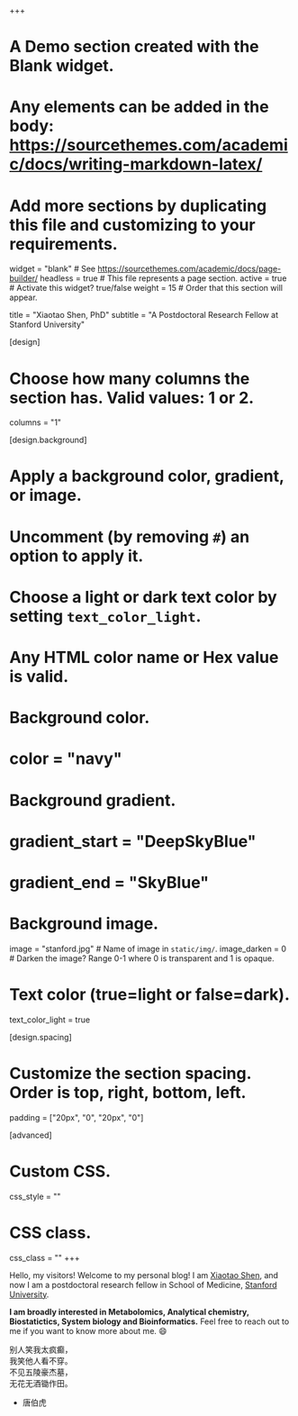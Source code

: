 +++
# A Demo section created with the Blank widget.
# Any elements can be added in the body: https://sourcethemes.com/academic/docs/writing-markdown-latex/
# Add more sections by duplicating this file and customizing to your requirements.

widget = "blank"  # See https://sourcethemes.com/academic/docs/page-builder/
headless = true  # This file represents a page section.
active = true  # Activate this widget? true/false
weight = 15  # Order that this section will appear.

title = "Xiaotao Shen, PhD"
subtitle = "A Postdoctoral Research Fellow at Stanford University"

[design]
  # Choose how many columns the section has. Valid values: 1 or 2.
  columns = "1"

[design.background]
  # Apply a background color, gradient, or image.
  #   Uncomment (by removing `#`) an option to apply it.
  #   Choose a light or dark text color by setting `text_color_light`.
  #   Any HTML color name or Hex value is valid.

  # Background color.
  # color = "navy"
  
  # Background gradient.
  # gradient_start = "DeepSkyBlue"
  # gradient_end = "SkyBlue"
  
  # Background image.
  image = "stanford.jpg"  # Name of image in `static/img/`.
  image_darken = 0  # Darken the image? Range 0-1 where 0 is transparent and 1 is opaque.

  # Text color (true=light or false=dark).
  text_color_light = true

[design.spacing]
  # Customize the section spacing. Order is top, right, bottom, left.
  padding = ["20px", "0", "20px", "0"]

[advanced]
 # Custom CSS. 
 css_style = ""
 
 # CSS class.
 css_class = ""
+++

Hello, my visitors! Welcome to my personal blog! I am [Xiaotao Shen](https://profiles.stanford.edu/xiaotao-shen), and now I am a postdoctoral research fellow in School of Medicine, [Stanford University](https://www.stanford.edu/). 

**I am broadly interested in Metabolomics, Analytical chemistry, Biostatictics, System biology and Bioinformatics.** Feel free to reach out to me if you want to know more about me. :smile:

别人笑我太疯癫，    
我笑他人看不穿。    
不见五陵豪杰墓，    
无花无酒锄作田。     

- 唐伯虎


